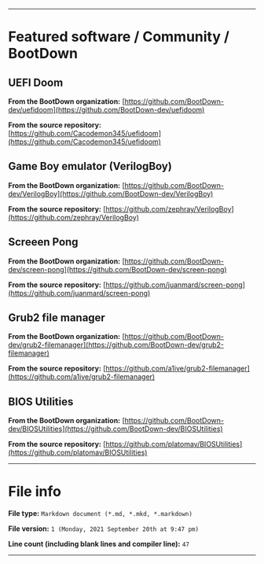 
***

# Featured software / Community / BootDown

## UEFI Doom

**From the BootDown organization:** [https://github.com/BootDown-dev/uefidoom](https://github.com/BootDown-dev/uefidoom)

**From the source repository:** [https://github.com/Cacodemon345/uefidoom](https://github.com/Cacodemon345/uefidoom)

## Game Boy emulator (VerilogBoy)

**From the BootDown organization:** [https://github.com/BootDown-dev/VerilogBoy](https://github.com/BootDown-dev/VerilogBoy)

**From the source repository:** [https://github.com/zephray/VerilogBoy](https://github.com/zephray/VerilogBoy)

## Screeen Pong

**From the BootDown organization:** [https://github.com/BootDown-dev/screen-pong](https://github.com/BootDown-dev/screen-pong)

**From the source repository:** [https://github.com/juanmard/screen-pong](https://github.com/juanmard/screen-pong)

## Grub2 file manager

**From the BootDown organization:** [https://github.com/BootDown-dev/grub2-filemanager](https://github.com/BootDown-dev/grub2-filemanager)

**From the source repository:** [https://github.com/a1ive/grub2-filemanager](https://github.com/a1ive/grub2-filemanager)

## BIOS Utilities

**From the BootDown organization:** [https://github.com/BootDown-dev/BIOSUtilities](https://github.com/BootDown-dev/BIOSUtilities)

**From the source repository:** [https://github.com/platomav/BIOSUtilities](https://github.com/platomav/BIOSUtilities)

***

# File info

**File type:** `Markdown document (*.md, *.mkd, *.markdown)`

**File version:** `1 (Monday, 2021 September 20th at 9:47 pm)`

**Line count (including blank lines and compiler line):** `47`

***
